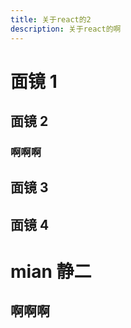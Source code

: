 ```yaml
---
title: 关于react的2
description: 关于react的啊
---
```


# 面镜 1

## 面镜 2

### 啊啊啊

## 面镜 3

## 面镜 4

# mian 静二

## 啊啊啊
